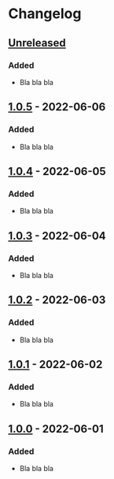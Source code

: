 # Changelog

## [Unreleased]

### Added
- Bla bla bla

## [1.0.5] - 2022-06-06

### Added
- Bla bla bla

## [1.0.4] - 2022-06-05

### Added
- Bla bla bla

## [1.0.3] - 2022-06-04

### Added
- Bla bla bla

## [1.0.2] - 2022-06-03

### Added
- Bla bla bla

## [1.0.1] - 2022-06-02

### Added
- Bla bla bla

## [1.0.0] - 2022-06-01

### Added
- Bla bla bla

[Unreleased]: https://github.com/n26/gradle-plugins/compare/1.0.5...HEAD
[1.0.5]: https://github.com/n26/gradle-plugins/compare/1.0.4...1.0.5
[1.0.4]: https://github.com/n26/gradle-plugins/compare/1.0.3...1.0.4
[1.0.3]: https://github.com/n26/gradle-plugins/compare/1.0.2...1.0.3
[1.0.2]: https://github.com/n26/gradle-plugins/compare/1.0.1...1.0.2
[1.0.1]: https://github.com/n26/gradle-plugins/compare/1.0.0...1.0.1
[1.0.0]: https://github.com/n26/gradle-plugins/releases/tag/1.0.0
